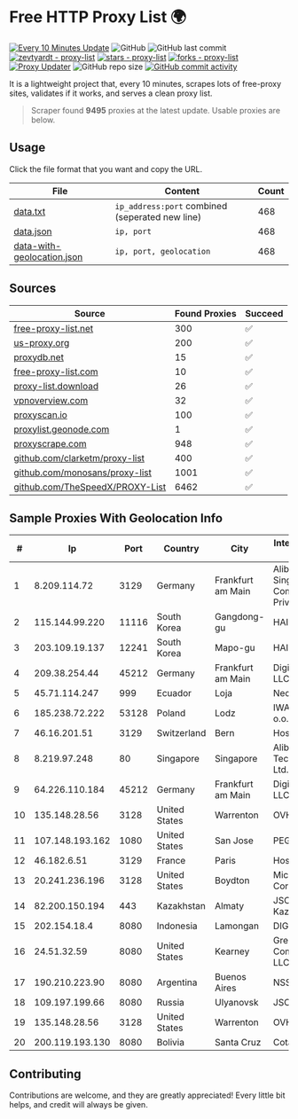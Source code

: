 
# Free HTTP Proxy List 🌍

[![Every 10 Minutes Update](https://github.com/mertguvencli/http-proxy-list/actions/workflows/main.yml/badge.svg?branch=main)](https://github.com/mertguvencli/http-proxy-list/actions/workflows/main.yml)
![GitHub](https://img.shields.io/github/license/mertguvencli/http-proxy-list)
![GitHub last commit](https://img.shields.io/github/last-commit/mertguvencli/http-proxy-list)
[![zevtyardt - proxy-list](https://img.shields.io/static/v1?label=zevtyardt&message=proxy-list&color=blue&logo=github)](https://github.com/zevtyardt/proxy-list "Go to GitHub repo")
[![stars - proxy-list](https://img.shields.io/github/stars/zevtyardt/proxy-list?style=social)](https://github.com/zevtyardt/proxy-list)
[![forks - proxy-list](https://img.shields.io/github/forks/zevtyardt/proxy-list?style=social)](https://github.com/zevtyardt/proxy-list)
[![Proxy Updater](https://github.com/zevtyardt/proxy-list/workflows/Proxy%20Updater/badge.svg)](https://github.com/zevtyardt/proxy-list/actions?query=workflow:"Proxy+Updater")
![GitHub repo size](https://img.shields.io/github/repo-size/zevtyardt/proxy-list)
[![GitHub commit activity](https://img.shields.io/github/commit-activity/m/zevtyardt/proxy-list?logo=commits)](https://github.com/zevtyardt/proxy-list/commits/main)

It is a lightweight project that, every 10 minutes, scrapes lots of free-proxy sites, validates if it works, and serves a clean proxy list.

> Scraper found **9495** proxies at the latest update. Usable proxies are below.

## Usage

Click the file format that you want and copy the URL.

|File|Content|Count|
|----|-------|-----|
|[data.txt](https://raw.githubusercontent.com/mertguvencli/http-proxy-list/main/proxy-list/data.txt)|`ip_address:port` combined (seperated new line)|468|
|[data.json](https://raw.githubusercontent.com/mertguvencli/http-proxy-list/main/proxy-list/data.json)|`ip, port`|468|
|[data-with-geolocation.json](https://raw.githubusercontent.com/mertguvencli/http-proxy-list/main/proxy-list/data-with-geolocation.json)|`ip, port, geolocation`|468|

## Sources

|Source|Found Proxies|Succeed|
|------|-------------|-------|
|[free-proxy-list.net](https://free-proxy-list.net)|300|✅|
|[us-proxy.org](https://www.us-proxy.org)|200|✅|
|[proxydb.net](http://proxydb.net)|15|✅|
|[free-proxy-list.com](https://free-proxy-list.com/?page=&port=&type%5B%5D=http&type%5B%5D=https&up_time=0&search=Search)|10|✅|
|[proxy-list.download](https://www.proxy-list.download/HTTP)|26|✅|
|[vpnoverview.com](https://vpnoverview.com/privacy/anonymous-browsing/free-proxy-servers)|32|✅|
|[proxyscan.io](https://www.proxyscan.io)|100|✅|
|[proxylist.geonode.com](https://proxylist.geonode.com/api/proxy-list?limit=300&page=1&sort_by=lastChecked&sort_type=desc&protocols=http,https)|1|✅|
|[proxyscrape.com](https://api.proxyscrape.com/v2/?request=displayproxies&protocol=http&timeout=10000&country=all&ssl=all&anonymity=all)|948|✅|
|[github.com/clarketm/proxy-list](https://raw.githubusercontent.com/clarketm/proxy-list/master/proxy-list-raw.txt)|400|✅|
|[github.com/monosans/proxy-list](https://raw.githubusercontent.com/monosans/proxy-list/main/proxies/http.txt)|1001|✅|
|[github.com/TheSpeedX/PROXY-List](https://raw.githubusercontent.com/TheSpeedX/PROXY-List/master/http.txt)|6462|✅|


## Sample Proxies With Geolocation Info

|#|Ip|Port|Country|City|Internet Service Provider|
|-|--|----|-------|----|-------------------------|
|1|8.209.114.72|3129|Germany|Frankfurt am Main|Alibaba.com Singapore E-Commerce Private Limited|
|2|115.144.99.220|11116|South Korea|Gangdong-gu|HAIonNet|
|3|203.109.19.137|12241|South Korea|Mapo-gu|HAIonNet|
|4|209.38.254.44|45212|Germany|Frankfurt am Main|DigitalOcean, LLC|
|5|45.71.114.247|999|Ecuador|Loja|Nedetel S.A.|
|6|185.238.72.222|53128|Poland|Lodz|IWACOM Sp. z o.o.|
|7|46.16.201.51|3129|Switzerland|Bern|Hosteur SA|
|8|8.219.97.248|80|Singapore|Singapore|Alibaba (US) Technology Co., Ltd.|
|9|64.226.110.184|45212|Germany|Frankfurt am Main|DigitalOcean, LLC|
|10|135.148.28.56|3128|United States|Warrenton|OVH US LLC|
|11|107.148.193.162|1080|United States|San Jose|PEG TECH INC|
|12|46.182.6.51|3129|France|Paris|Hosteur SAS|
|13|20.241.236.196|3128|United States|Boydton|Microsoft Corporation|
|14|82.200.150.194|443|Kazakhstan|Almaty|JSC Kazakhtelecom|
|15|202.154.18.4|8080|Indonesia|Lamongan|DIGITNET|
|16|24.51.32.59|8080|United States|Kearney|Great Plains Communications LLC|
|17|190.210.223.90|8080|Argentina|Buenos Aires|NSS S.A.|
|18|109.197.199.66|8080|Russia|Ulyanovsk|JSC Telecom.ru|
|19|135.148.28.56|3128|United States|Warrenton|OVH US LLC|
|20|200.119.193.130|8080|Bolivia|Santa Cruz|Cotas Ltda.|



## Contributing

Contributions are welcome, and they are greatly appreciated! Every
little bit helps, and credit will always be given.

